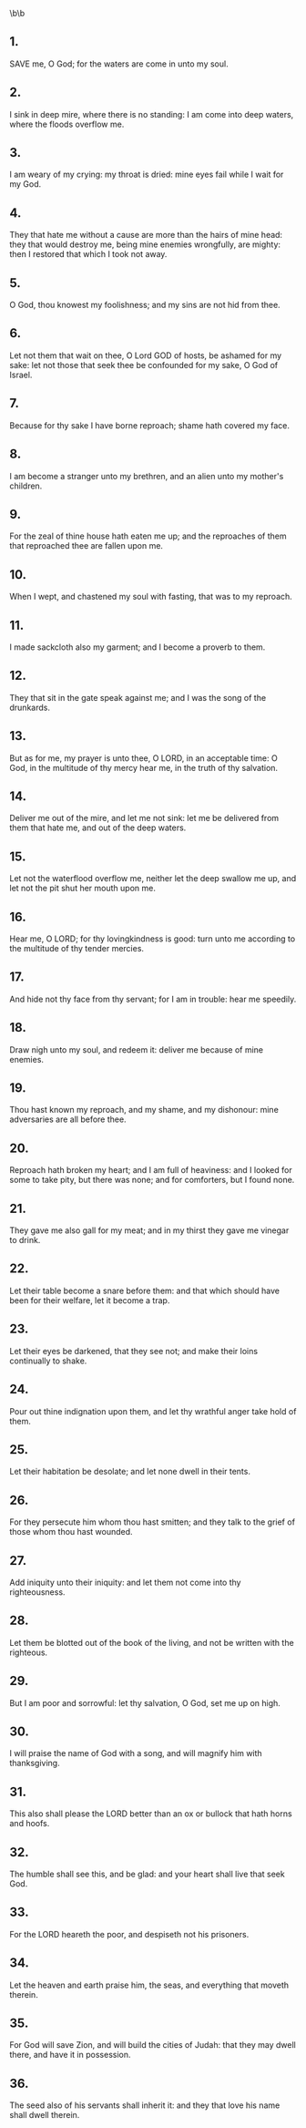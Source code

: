 \b\b
## 1.
SAVE me, O God; for the waters are come in unto my soul.
## 2.
I sink in deep mire, where there is no standing: I am come into deep waters, where the floods overflow me.
## 3.
I am weary of my crying: my throat is dried: mine eyes fail while I wait for my God.
## 4.
They that hate me without a cause are more than the hairs of mine head: they that would destroy me, being mine enemies wrongfully, are mighty: then I restored that which I took not away.
## 5.
O God, thou knowest my foolishness; and my sins are not hid from thee.
## 6.
Let not them that wait on thee, O Lord GOD of hosts, be ashamed for my sake: let not those that seek thee be confounded for my sake, O God of Israel.
## 7.
Because for thy sake I have borne reproach; shame hath covered my face.
## 8.
I am become a stranger unto my brethren, and an alien unto my mother's children.
## 9.
For the zeal of thine house hath eaten me up; and the reproaches of them that reproached thee are fallen upon me.
## 10.
When I wept, and chastened my soul with fasting, that was to my reproach.
## 11.
I made sackcloth also my garment; and I become a proverb to them.
## 12.
They that sit in the gate speak against me; and I was the song of the drunkards.
## 13.
But as for me, my prayer is unto thee, O LORD, in an acceptable time: O God, in the multitude of thy mercy hear me, in the truth of thy salvation.
## 14.
Deliver me out of the mire, and let me not sink: let me be delivered from them that hate me, and out of the deep waters.
## 15.
Let not the waterflood overflow me, neither let the deep swallow me up, and let not the pit shut her mouth upon me.
## 16.
Hear me, O LORD; for thy lovingkindness is good: turn unto me according to the multitude of thy tender mercies.
## 17.
And hide not thy face from thy servant; for I am in trouble: hear me speedily.
## 18.
Draw nigh unto my soul, and redeem it: deliver me because of mine enemies.
## 19.
Thou hast known my reproach, and my shame, and my dishonour: mine adversaries are all before thee.
## 20.
Reproach hath broken my heart; and I am full of heaviness: and I looked for some to take pity, but there was none; and for comforters, but I found none.
## 21.
They gave me also gall for my meat; and in my thirst they gave me vinegar to drink.
## 22.
Let their table become a snare before them: and that which should have been for their welfare, let it become a trap.
## 23.
Let their eyes be darkened, that they see not; and make their loins continually to shake.
## 24.
Pour out thine indignation upon them, and let thy wrathful anger take hold of them.
## 25.
Let their habitation be desolate; and let none dwell in their tents.
## 26.
For they persecute him whom thou hast smitten; and they talk to the grief of those whom thou hast wounded.
## 27.
Add iniquity unto their iniquity: and let them not come into thy righteousness.
## 28.
Let them be blotted out of the book of the living, and not be written with the righteous.
## 29.
But I am poor and sorrowful: let thy salvation, O God, set me up on high.
## 30.
I will praise the name of God with a song, and will magnify him with thanksgiving.
## 31.
This also shall please the LORD better than an ox or bullock that hath horns and hoofs.
## 32.
The humble shall see this, and be glad: and your heart shall live that seek God.
## 33.
For the LORD heareth the poor, and despiseth not his prisoners.
## 34.
Let the heaven and earth praise him, the seas, and everything that moveth therein.
## 35.
For God will save Zion, and will build the cities of Judah: that they may dwell there, and have it in possession.
## 36.
The seed also of his servants shall inherit it: and they that love his name shall dwell therein.
